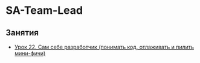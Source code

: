 # SA-Team-Lead

## Занятия
- [Урок 22. Сам себе разработчик (понимать код, отлаживать и пилить мини-фичи)](lessons/lesson.22/)